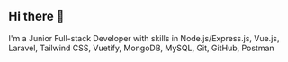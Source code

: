 ## Hi there 👋

I'm a Junior Full-stack Developer with skills in Node.js/Express.js, Vue.js, Laravel, Tailwind CSS, Vuetify, MongoDB, MySQL, Git, GitHub, Postman
